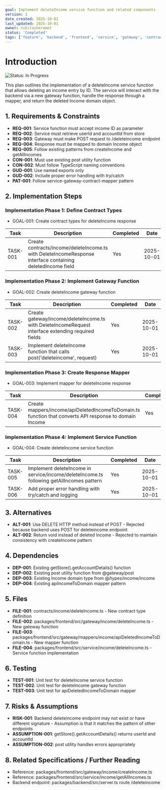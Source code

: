 ```yaml
---
goal: Implement deleteIncome service function and related components
version: 1
date_created: 2025-10-01
last_updated: 2025-10-01
owner: nikitasheremet
status: 'Completed'
tags: ['feature', 'backend', 'frontend', 'service', 'gateway', 'contract']
---
```


# Introduction

![Status: In Progress](https://img.shields.io/badge/status-In%20Progress-yellow)

This plan outlines the implementation of a deleteIncome service function that allows deleting an income entry by ID. The service will interact with the backend via a new gateway function, handle the response through a mapper, and return the deleted Income domain object.

## 1. Requirements & Constraints

- **REQ-001**: Service function must accept income ID as parameter
- **REQ-002**: Service must retrieve userId and accountId from store
- **REQ-003**: Gateway must make POST request to /deleteincome endpoint
- **REQ-004**: Response must be mapped to domain Income object
- **REQ-005**: Follow existing patterns from createIncome and getAllIncomes
- **CON-001**: Must use existing post utility function
- **CON-002**: Must follow TypeScript naming conventions
- **GUD-001**: Use named exports only
- **GUD-002**: Include proper error handling with try/catch
- **PAT-001**: Follow service-gateway-contract-mapper pattern

## 2. Implementation Steps

### Implementation Phase 1: Define Contract Types

- GOAL-001: Create contract types for deleteIncome response

| Task     | Description                                                                                                | Completed | Date       |
| -------- | ---------------------------------------------------------------------------------------------------------- | --------- | ---------- |
| TASK-001 | Create contracts/income/deleteIncome.ts with DeleteIncomeResponse interface containing deletedIncome field | Yes       | 2025-10-01 |

### Implementation Phase 2: Implement Gateway Function

- GOAL-002: Create deleteIncome gateway function

| Task     | Description                                                                                        | Completed | Date       |
| -------- | -------------------------------------------------------------------------------------------------- | --------- | ---------- |
| TASK-002 | Create gateway/income/deleteIncome.ts with DeleteIncomeRequest interface extending required fields | Yes       | 2025-10-01 |
| TASK-003 | Implement deleteIncome function that calls post<DeleteIncomeResponse>('deleteincome', request)     | Yes       | 2025-10-01 |

### Implementation Phase 3: Create Response Mapper

- GOAL-003: Implement mapper for deleteIncome response

| Task     | Description                                                                                            | Completed | Date       |
| -------- | ------------------------------------------------------------------------------------------------------ | --------- | ---------- |
| TASK-004 | Create mappers/income/apiDeletedIncomeToDomain.ts function that converts API response to domain Income | Yes       | 2025-10-01 |

### Implementation Phase 4: Implement Service Function

- GOAL-004: Create deleteIncome service function

| Task     | Description                                                                              | Completed | Date       |
| -------- | ---------------------------------------------------------------------------------------- | --------- | ---------- |
| TASK-005 | Implement deleteIncome in service/income/deleteIncome.ts following getAllIncomes pattern | Yes       | 2025-10-01 |
| TASK-006 | Add proper error handling with try/catch and logging                                     | Yes       | 2025-10-01 |

## 3. Alternatives

- **ALT-001**: Use DELETE HTTP method instead of POST - Rejected because backend uses POST for deleteincome endpoint
- **ALT-002**: Return void instead of deleted Income - Rejected to maintain consistency with createIncome pattern

## 4. Dependencies

- **DEP-001**: Existing getStore().getAccountDetails() function
- **DEP-002**: Existing post utility function from @gateway/post
- **DEP-003**: Existing Income domain type from @/types/income/income
- **DEP-004**: Existing apiIncomeToDomain mapper pattern

## 5. Files

- **FILE-001**: contracts/income/deleteIncome.ts - New contract type definition
- **FILE-002**: packages/frontend/src/gateway/income/deleteIncome.ts - New gateway function
- **FILE-003**: packages/frontend/src/gateway/mappers/income/apiDeletedIncomeToDomain.ts - New mapper function
- **FILE-004**: packages/frontend/src/service/income/deleteIncome.ts - Service function implementation

## 6. Testing

- **TEST-001**: Unit test for deleteIncome service function
- **TEST-002**: Unit test for deleteIncome gateway function
- **TEST-003**: Unit test for apiDeletedIncomeToDomain mapper

## 7. Risks & Assumptions

- **RISK-001**: Backend deleteincome endpoint may not exist or have different signature - Assumption is that it matches the pattern of other endpoints
- **ASSUMPTION-001**: getStore().getAccountDetails() returns userId and accountId
- **ASSUMPTION-002**: post utility handles errors appropriately

## 8. Related Specifications / Further Reading

- Reference: packages/frontend/src/gateway/income/createIncome.ts
- Reference: packages/frontend/src/service/income/getAllIncomes.ts
- Backend endpoint: packages/backend/src/server.ts route /deleteincome

